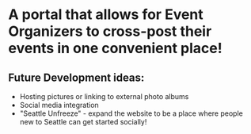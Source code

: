 # A portal that allows for Event Organizers to cross-post their events in one convenient place!

## Future Development ideas:
* Hosting pictures or linking to external photo albums
* Social media integration
* "Seattle Unfreeze" - expand the website to be a place where people new to Seattle can get started socially!